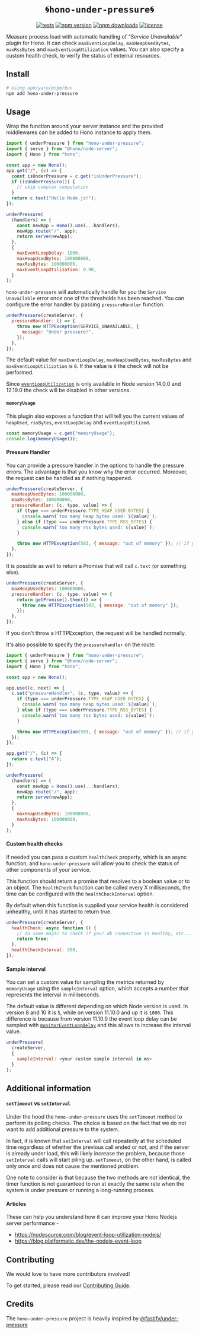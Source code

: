 <h1 align="center"><code>🌀hono-under-pressure🌀</code></h1>

<div align="center">

[![tests](https://img.shields.io/github/actions/workflow/status/rhinobase/hono-under-pressure/test.yml)](https://github.com/rhinobase/hono-under-pressure/actions/workflows/test.yml)
[![npm version](https://img.shields.io/npm/v/hono-under-pressure.svg)](https://npmjs.org/package/hono-under-pressure "View this project on NPM")
[![npm downloads](https://img.shields.io/npm/dm/hono-under-pressure)](https://www.npmjs.com/package/hono-under-pressure)
[![license](https://img.shields.io/npm/l/hono-under-pressure)](LICENSE)

</div>

Measure process load with automatic handling of _"Service Unavailable"_ plugin for Hono.
It can check `maxEventLoopDelay`, `maxHeapUsedBytes`, `maxRssBytes` and `maxEventLoopUtilization` values.
You can also specify a custom health check, to verify the status of
external resources.

<a name="install"></a>

## Install

```sh
# Using npm/yarn/pnpm/bun
npm add hono-under-pressure
```

<a name="usage"></a>

## Usage

Wrap the function around your server instance and the provided middlewares can be added to Hono instance to apply them.

```js
import { underPressure } from "hono-under-pressure";
import { serve } from "@hono/node-server";
import { Hono } from "hono";

const app = new Hono();
app.get("/", (c) => {
  const isUnderPressure = c.get("isUnderPressure");
  if (isUnderPressure()) {
    // skip complex computation
  }
  return c.text("Hello Node.js!");
});

underPressure(
  (handlers) => {
    const newApp = Hono().use(...handlers);
    newApp.route("/", app);
    return serve(newApp);
  },
  {
    maxEventLoopDelay: 1000,
    maxHeapUsedBytes: 100000000,
    maxRssBytes: 100000000,
    maxEventLoopUtilization: 0.98,
  }
);
```

`hono-under-pressure` will automatically handle for you the `Service Unavailable` error once one of the thresholds has been reached.
You can configure the error handler by passing `pressureHandler` function.

```js
underPressure(createServer, {
  pressureHandler: () => {
    throw new HTTPException(SERVICE_UNAVAILABLE, {
      message: "Under pressure!",
    });
  },
});
```

The default value for `maxEventLoopDelay`, `maxHeapUsedBytes`, `maxRssBytes` and `maxEventLoopUtilization` is `0`.
If the value is `0` the check will not be performed.

Since [`eventLoopUtilization`](https://nodejs.org/api/perf_hooks.html#perf_hooks_performance_eventlooputilization_utilization1_utilization2) is only available in Node version 14.0.0 and 12.19.0 the check will be disabled in other versions.

#### `memoryUsage`

This plugin also exposes a function that will tell you the current values of `heapUsed`, `rssBytes`, `eventLoopDelay` and `eventLoopUtilized`.

```js
const memoryUsage = c.get("memoryUsage");
console.log(memoryUsage());
```

#### Pressure Handler

You can provide a pressure handler in the options to handle the pressure errors. The advantage is that you know why the error occurred. Moreover, the request can be handled as if nothing happened.

```js
underPressure(createServer, {
  maxHeapUsedBytes: 100000000,
  maxRssBytes: 100000000,
  pressureHandler: (c, type, value) => {
    if (type === underPressure.TYPE_HEAP_USED_BYTES) {
      console.warn(`too many heap bytes used: ${value}`);
    } else if (type === underPressure.TYPE_RSS_BYTES) {
      console.warn(`too many rss bytes used: ${value}`);
    }

    throw new HTTPException(503, { message: "out of memory" }); // if you omit this line, the request will be handled normally
  },
});
```

It is possible as well to return a Promise that will call `c.text` (or something else).

```js
underPressure(createServer, {
  maxHeapUsedBytes: 100000000,
  pressureHandler: (c, type, value) => {
    return getPromise().then(() => {
      throw new HTTPException(503, { message: "out of memory" });
    });
  },
});
```

If you don't throw a HTTPException, the request will be handled normally.

It's also possible to specify the `pressureHandler` on the route:

```js
import { underPressure } from "hono-under-pressure";
import { serve } from "@hono/node-server";
import { Hono } from "hono";

const app = new Hono();

app.use((c, next) => {
  c.set("pressureHandler", (c, type, value) => {
    if (type === underPressure.TYPE_HEAP_USED_BYTES) {
      console.warn(`too many heap bytes used: ${value}`);
    } else if (type === underPressure.TYPE_RSS_BYTES) {
      console.warn(`too many rss bytes used: ${value}`);
    }

    throw new HTTPException(503, { message: "out of memory" }); // if you omit this line, the request will be handled normally
  });
});

app.get("/", (c) => {
  return c.text("A");
});

underPressure(
  (handlers) => {
    const newApp = Hono().use(...handlers);
    newApp.route("/", app);
    return serve(newApp);
  },
  {
    maxHeapUsedBytes: 100000000,
    maxRssBytes: 100000000,
  }
);
```

#### Custom health checks

If needed you can pass a custom `healthCheck` property, which is an async function, and `hono-under-pressure` will allow you to check the status of other components of your service.

This function should return a promise that resolves to a boolean value or to an object. The `healthCheck` function can be called every X milliseconds, the time can be configured with the `healthCheckInterval` option.

By default when this function is supplied your service health is considered unhealthy, until it has started to return true.

```js
underPressure(createServer, {
  healthCheck: async function () {
    // do some magic to check if your db connection is healthy, etc...
    return true;
  },
  healthCheckInterval: 500,
});
```

<a name="sample-interval"></a>

#### Sample interval

You can set a custom value for sampling the metrics returned by `memoryUsage` using the `sampleInterval` option, which accepts a number that represents the interval in milliseconds.

The default value is different depending on which Node version is used. In version 8 and 10 it is `5`, while on version 11.10.0 and up it is `1000`. This difference is because from version 11.10.0 the event loop delay can be sampled with [`monitorEventLoopDelay`](https://nodejs.org/docs/latest-v12.x/api/perf_hooks.html#perf_hooks_perf_hooks_monitoreventloopdelay_options) and this allows to increase the interval value.

```js
underPressure(
  createServer,
  {
    sampleInterval: <your custom sample interval in ms>
  }
);
```

<a name="additional-information"></a>

## Additional information

<a name="set-timeout-vs-set-interval"></a>

#### `setTimeout` vs `setInterval`

Under the hood the `hono-under-pressure` uses the `setTimeout` method to perform its polling checks. The choice is based on the fact that we do not want to add additional pressure to the system.

In fact, it is known that `setInterval` will call repeatedly at the scheduled time regardless of whether the previous call ended or not, and if the server is already under load, this will likely increase the problem, because those `setInterval` calls will start piling up. `setTimeout`, on the other hand, is called only once and does not cause the mentioned problem.

One note to consider is that because the two methods are not identical, the timer function is not guaranteed to run at exactly the same rate when the system is under pressure or running a long-running process.

<a name="articles"></a>

#### Articles

These can help you understand how it can improve your Hono Nodejs server performance -

- <https://nodesource.com/blog/event-loop-utilization-nodejs/>
- <https://blog.platformatic.dev/the-nodejs-event-loop>

## Contributing

We would love to have more contributors involved!

To get started, please read our [Contributing Guide](https://github.com/rhinobase/hono-under-pressure/blob/main/CONTRIBUTING.md).

## Credits

The `hono-under-pressure` project is heavily inspired by [@fastify/under-pressure](https://github.com/fastify/under-pressure)
